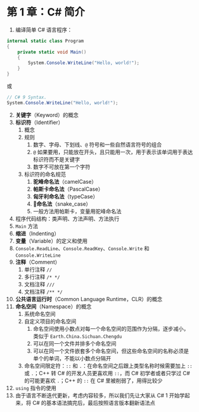 # 第 1 章：C# 简介

1. 编译简单 C# 语言程序：

```csharp
internal static class Program
{
    private static void Main()
    {
        System.Console.WriteLine("Hello, world!");
    }
}
```

或

```csharp
// C# 9 Syntax.
System.Console.WriteLine("Hello, world!");
```

2. **关键字**（Keyword）的概念
3. **标识符**（Identifier）
    1. 概念
    2. 规则
        1. 数字、字母、下划线、`@` 符号和一些自然语言符号的组合
        2. `@` 如果要用，只能放在开头，且只能用一次，用于表示该单词用于表达标识符而不是关键字
        3. 数字不可放在第一个字符
    3. 标识符的命名规范
        1. **驼峰命名法**（camelCase）
        2. **帕斯卡命名法**（PascalCase）
        3. **匈牙利命名法**（typeCase）
        4. **🐍命名法**（snake_case）
        5. 一般方法用帕斯卡，变量用驼峰命名法
4. 程序代码结构：类声明、方法声明、方法执行
5. `Main` 方法
6. **缩进**（Indenting）
7. **变量**（Variable）的定义和使用
8. `Console.ReadLine`、`Console.ReadKey`、`Console.Write` 和 `Console.WriteLine`
9. **注释**（Comment）
    1. 单行注释 `//`
    2. 多行注释 `/* */`
    3. 文档注释 `///`
    4. 文档注释 `/** */`
10. **公共语言运行时**（Common Language Runtime，CLR）的概念
11. **命名空间**（Namespace）的概念
     1. 系统命名空间
     2. 自定义项目的命名空间
         1. 命名空间使用小数点对每一个命名空间的范围作为分隔，逐步减小，类似于 `Earth.China.Sichuan.Chengdu`
         2. 可以在同一个文件并排多个命名空间
         3. 可以在同一个文件嵌套多个命名空间，但这些命名空间的名称必须是单个的单词，不能以小数点分隔开
     3. 命名空间限定符：`::` 和 `.`：在命名空间之后跟上类型名称时候需要加上 `::` 或 `.`；C++ 转 C# 的开发人员更喜欢用 `::`，而 C# 初学者或者只学过 C# 的可能更喜欢 `.`；C++ 的 `::` 在 C# 里被削弱了，用得比较少
12. `using` 指令的使用
13. 由于语言不断迭代更新，考虑内容较多，所以我们先让大家从 C# 1 开始学起来，将 C# 的基本语法搞完后，最后按照语言版本翻新语法点